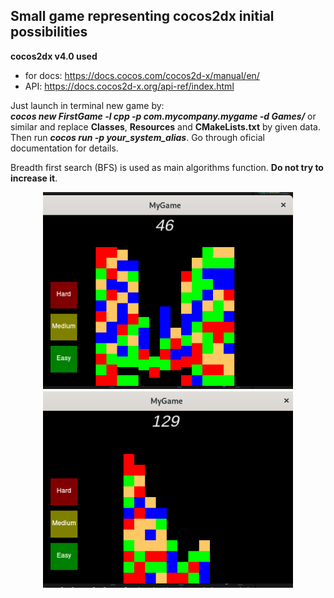 ## Small game representing cocos2dx initial possibilities

**cocos2dx v4.0 used**

- for docs: https://docs.cocos.com/cocos2d-x/manual/en/
- API: https://docs.cocos2d-x.org/api-ref/index.html

Just launch in terminal new game by:<br>
***cocos new FirstGame -l cpp -p com.mycompany.mygame -d Games/*** or similar and replace **Classes**, **Resources** and **CMakeLists.txt** by given data. Then run ***cocos run -p your_system_alias***. Go through oficial documentation for details.

Breadth first search (BFS) is used as main algorithms function. **Do not try to increase it**.

<div align="center">
<img src="Resources/1.png" width="400"/>
</div>

<div align="center">
<img src="Resources/2.png" width="400"/>
</div>

